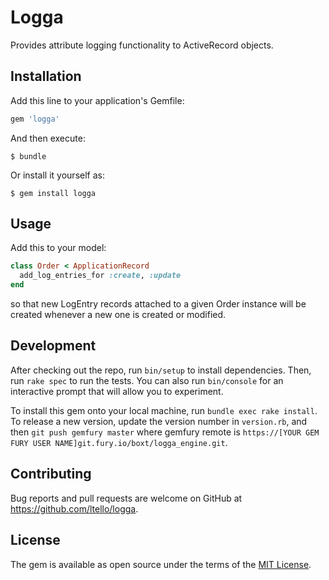 # Logga

Provides attribute logging functionality to ActiveRecord objects.

## Installation

Add this line to your application's Gemfile:

```ruby
gem 'logga'
```

And then execute:

    $ bundle

Or install it yourself as:

    $ gem install logga

## Usage

Add this to your model:

```ruby
class Order < ApplicationRecord
  add_log_entries_for :create, :update
end

```

so that new LogEntry records attached to a given Order instance will be created whenever a new one is created or
modified.

## Development

After checking out the repo, run `bin/setup` to install dependencies. Then, run `rake spec` to run the tests. You can also run `bin/console` for an interactive prompt that will allow you to experiment.

To install this gem onto your local machine, run `bundle exec rake install`. To release a new version, update the version number in `version.rb`, and then `git push gemfury master` where gemfury remote is `https://[YOUR GEM FURY USER NAME]git.fury.io/boxt/logga_engine.git`.

## Contributing

Bug reports and pull requests are welcome on GitHub at https://github.com/ltello/logga.

## License

The gem is available as open source under the terms of the [MIT License](http://opensource.org/licenses/MIT).
